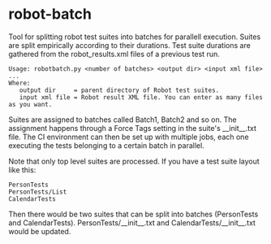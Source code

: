 robot-batch
===========

Tool for splitting robot test suites into batches for parallell execution.
Suites are split empirically according to their durations. Test suite durations
are gathered from the robot_results.xml files of a previous test run.

    Usage: robotbatch.py <number of batches> <output dir> <input xml file> ...
    Where: 
       output dir     = parent directory of Robot test suites.
       input xml file = Robot result XML file. You can enter as many files as you want.

Suites are assigned to batches called Batch1, Batch2 and so on. The assignment happens
through a Force Tags setting in the suite's \_\_init\_\_.txt file. The CI environment 
can then be set up with multiple jobs, each one executing the tests belonging to 
a certain batch in parallel.

Note that only top level suites are processed. If you have a test suite layout like this:

    PersonTests
    PersonTests/List
    CalendarTests

Then there would be two suites that can be split into batches (PersonTests and CalendarTests).
PersonTests/\_\_init\_\_.txt and CalendarTests/\_\_init\_\_.txt would be updated.


